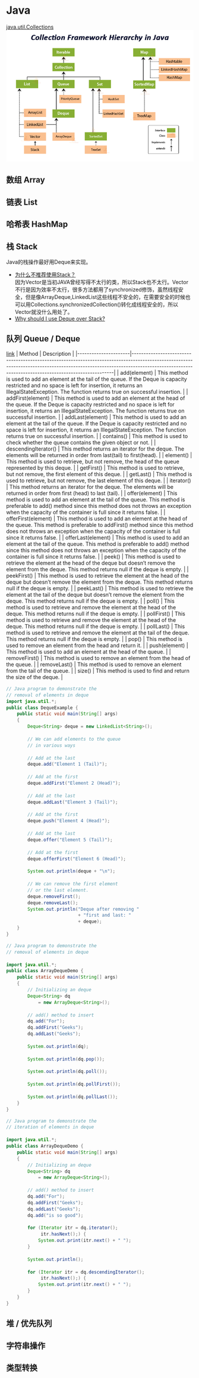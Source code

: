 # Java
[java.util.Collections](https://docs.oracle.com/javase/8/docs/api/java/util/Collections.html)<br />
![](./img/collection-framework-hierarchy-in-java.jpg)

## 数组 Array

## 链表 List

## 哈希表 HashMap

## 栈 Stack
Java的栈操作最好用Deque来实现。
- [为什么不推荐使用Stack？](https://blog.csdn.net/qq_44013629/article/details/106461200)<br />
  因为Vector是当初JAVA曾经写得不太行的类，所以Stack也不太行。Vector不行是因为效率不太行，很多方法都用了synchronized修饰，虽然线程安全，但是像ArrayDeque,LinkedList这些线程不安全的，在需要安全的时候也可以用Collections.synchronizedCollection()转化成线程安全的，所以Vector就没什么用处了。
- [Why should I use Deque over Stack?](https://stackoverflow.com/questions/12524826/why-should-i-use-deque-over-stack)

## 队列 Queue / Deque
[link](https://www.geeksforgeeks.org/deque-interface-java-example/)
| Method               | Description                                                                                                                                                                                                                      |
|----------------------|----------------------------------------------------------------------------------------------------------------------------------------------------------------------------------------------------------------------------------|
| add(element)         | This method is used to add an element at the tail of the queue. If the Deque is capacity restricted and no space is left for insertion, it returns an IllegalStateException. The function returns true on successful insertion.  |
| addFirst(element)    | This method is used to add an element at the head of the queue. If the Deque is capacity restricted and no space is left for insertion, it returns an IllegalStateException. The function returns true on successful insertion.  |
| addLast(element)     | This method is used to add an element at the tail of the queue. If the Deque is capacity restricted and no space is left for insertion, it returns an IllegalStateException. The function returns true on successful insertion.  |
| contains()           | This method is used to check whether the queue contains the given object or not.                                                                                                                                                 |
| descendingIterator() | This method returns an iterator for the deque. The elements will be returned in order from last(tail) to first(head).                                                                                                            |
| element()            | This method is used to retrieve, but not remove, the head of the queue represented by this deque.                                                                                                                                |
| getFirst()           | This method is used to retrieve, but not remove, the first element of this deque.                                                                                                                                                |
| getLast()            | This method is used to retrieve, but not remove, the last element of this deque.                                                                                                                                                 |
| iterator()           | This method returns an iterator for the deque. The elements will be returned in order from first (head) to last (tail).                                                                                                          |
| offer(element)       | This method is used to add an element at the tail of the queue. This method is preferable to add() method since this method does not throws an exception when the capacity of the container is full since it returns false.      |
| offerFirst(element)  | This method is used to add an element at the head of the queue. This method is preferable to addFirst() method since this method does not throws an exception when the capacity of the container is full since it returns false. |
| offerLast(element)   | This method is used to add an element at the tail of the queue. This method is preferable to add() method since this method does not throws an exception when the capacity of the container is full since it returns false.      |
| peek()               | This method is used to retrieve the element at the head of the deque but doesn’t remove the element from the deque. This method returns null if the deque is empty.                                                              |
| peekFirst()          | This method is used to retrieve the element at the head of the deque but doesn’t remove the element from the deque. This method returns null if the deque is empty.                                                              |
| peekLast()           | This method is used to retrieve the element at the tail of the deque but doesn’t remove the element from the deque. This method returns null if the deque is empty.                                                              |
| poll()               | This method is used to retrieve and remove the element at the head of the deque. This method returns null if the deque is empty.                                                                                                 |
| pollFirst()          | This method is used to retrieve and remove the element at the head of the deque. This method returns null if the deque is empty.                                                                                                 |
| pollLast()           | This method is used to retrieve and remove the element at the tail of the deque. This method returns null if the deque is empty.                                                                                                 |
| pop()                | This method is used to remove an element from the head and return it.                                                                                                                                                            |
| push(element)        | This method is used to add an element at the head of the queue.                                                                                                                                                                  |
| removeFirst()        | This method is used to remove an element from the head of the queue.                                                                                                                                                             |
| removeLast()         | This method is used to remove an element from the tail of the queue.                                                                                                                                                             |
| size()               | This method is used to find and return the size of the deque.                                                                                                                                                                    |
```java
// Java program to demonstrate the
// removal of elements in deque
import java.util.*;
public class DequeExample {
    public static void main(String[] args)
    {
        Deque<String> deque = new LinkedList<String>();
  
        // We can add elements to the queue
        // in various ways
  
        // Add at the last
        deque.add("Element 1 (Tail)");
  
        // Add at the first
        deque.addFirst("Element 2 (Head)");
  
        // Add at the last
        deque.addLast("Element 3 (Tail)");
  
        // Add at the first
        deque.push("Element 4 (Head)");
  
        // Add at the last
        deque.offer("Element 5 (Tail)");
  
        // Add at the first
        deque.offerFirst("Element 6 (Head)");
  
        System.out.println(deque + "\n");
  
        // We can remove the first element
        // or the last element.
        deque.removeFirst();
        deque.removeLast();
        System.out.println("Deque after removing "
                           + "first and last: "
                           + deque);
    }
}
```
```java
// Java program to demonstrate the
// removal of elements in deque
  
import java.util.*;
public class ArrayDequeDemo {
    public static void main(String[] args)
    {
        // Initializing an deque
        Deque<String> dq
            = new ArrayDeque<String>();
  
        // add() method to insert
        dq.add("For");
        dq.addFirst("Geeks");
        dq.addLast("Geeks");
  
        System.out.println(dq);
  
        System.out.println(dq.pop());
  
        System.out.println(dq.poll());
  
        System.out.println(dq.pollFirst());
  
        System.out.println(dq.pollLast());
    }
}
```
```java
// Java program to demonstrate the
// iteration of elements in deque
  
import java.util.*;
public class ArrayDequeDemo {
    public static void main(String[] args)
    {
        // Initializing an deque
        Deque<String> dq
            = new ArrayDeque<String>();
  
        // add() method to insert
        dq.add("For");
        dq.addFirst("Geeks");
        dq.addLast("Geeks");
        dq.add("is so good");
  
        for (Iterator itr = dq.iterator();
             itr.hasNext();) {
            System.out.print(itr.next() + " ");
        }
  
        System.out.println();
  
        for (Iterator itr = dq.descendingIterator();
             itr.hasNext();) {
            System.out.print(itr.next() + " ");
        }
    }
}
```
## 堆 / 优先队列
## 字符串操作
## 类型转换